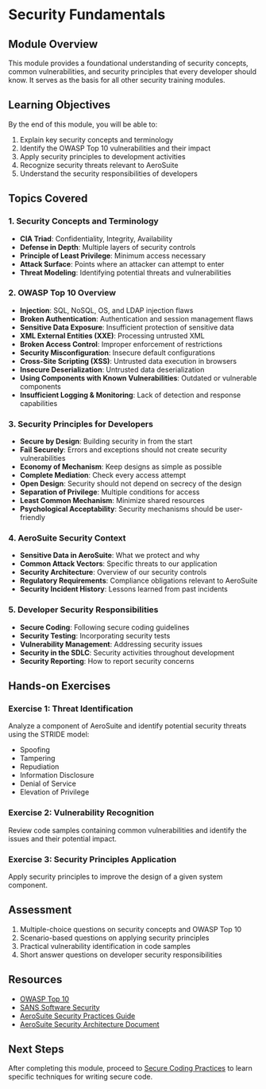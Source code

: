 # Security Fundamentals

## Module Overview

This module provides a foundational understanding of security concepts, common vulnerabilities, and
security principles that every developer should know. It serves as the basis for all other security
training modules.

## Learning Objectives

By the end of this module, you will be able to:

1. Explain key security concepts and terminology
2. Identify the OWASP Top 10 vulnerabilities and their impact
3. Apply security principles to development activities
4. Recognize security threats relevant to AeroSuite
5. Understand the security responsibilities of developers

## Topics Covered

### 1. Security Concepts and Terminology

- __CIA Triad__: Confidentiality, Integrity, Availability
- __Defense in Depth__: Multiple layers of security controls
- __Principle of Least Privilege__: Minimum access necessary
- __Attack Surface__: Points where an attacker can attempt to enter
- __Threat Modeling__: Identifying potential threats and vulnerabilities

### 2. OWASP Top 10 Overview

- __Injection__: SQL, NoSQL, OS, and LDAP injection flaws
- __Broken Authentication__: Authentication and session management flaws
- __Sensitive Data Exposure__: Insufficient protection of sensitive data
- __XML External Entities (XXE)__: Processing untrusted XML
- __Broken Access Control__: Improper enforcement of restrictions
- __Security Misconfiguration__: Insecure default configurations
- __Cross-Site Scripting (XSS)__: Untrusted data execution in browsers
- __Insecure Deserialization__: Untrusted data deserialization
- __Using Components with Known Vulnerabilities__: Outdated or vulnerable components
- __Insufficient Logging & Monitoring__: Lack of detection and response capabilities

### 3. Security Principles for Developers

- __Secure by Design__: Building security in from the start
- __Fail Securely__: Errors and exceptions should not create security vulnerabilities
- __Economy of Mechanism__: Keep designs as simple as possible
- __Complete Mediation__: Check every access attempt
- __Open Design__: Security should not depend on secrecy of the design
- __Separation of Privilege__: Multiple conditions for access
- __Least Common Mechanism__: Minimize shared resources
- __Psychological Acceptability__: Security mechanisms should be user-friendly

### 4. AeroSuite Security Context

- __Sensitive Data in AeroSuite__: What we protect and why
- __Common Attack Vectors__: Specific threats to our application
- __Security Architecture__: Overview of our security controls
- __Regulatory Requirements__: Compliance obligations relevant to AeroSuite
- __Security Incident History__: Lessons learned from past incidents

### 5. Developer Security Responsibilities

- __Secure Coding__: Following secure coding guidelines
- __Security Testing__: Incorporating security tests
- __Vulnerability Management__: Addressing security issues
- __Security in the SDLC__: Security activities throughout development
- __Security Reporting__: How to report security concerns

## Hands-on Exercises

### Exercise 1: Threat Identification

Analyze a component of AeroSuite and identify potential security threats using the STRIDE model:
- Spoofing
- Tampering
- Repudiation
- Information Disclosure
- Denial of Service
- Elevation of Privilege

### Exercise 2: Vulnerability Recognition

Review code samples containing common vulnerabilities and identify the issues and their potential
impact.

### Exercise 3: Security Principles Application

Apply security principles to improve the design of a given system component.

## Assessment

1. Multiple-choice questions on security concepts and OWASP Top 10
2. Scenario-based questions on applying security principles
3. Practical vulnerability identification in code samples
4. Short answer questions on developer security responsibilities

## Resources

- [OWASP Top 10](https://owasp.org/Top10/)
- [SANS Software Security](https://www.sans.org/software-security/)
- [AeroSuite Security Practices Guide](../security-practices-guide.md)
- [AeroSuite Security Architecture Document](../security-architecture.md)

## Next Steps

After completing this module, proceed to [Secure Coding Practices](02-secure-coding-practices.md)
to learn specific techniques for writing secure code.
